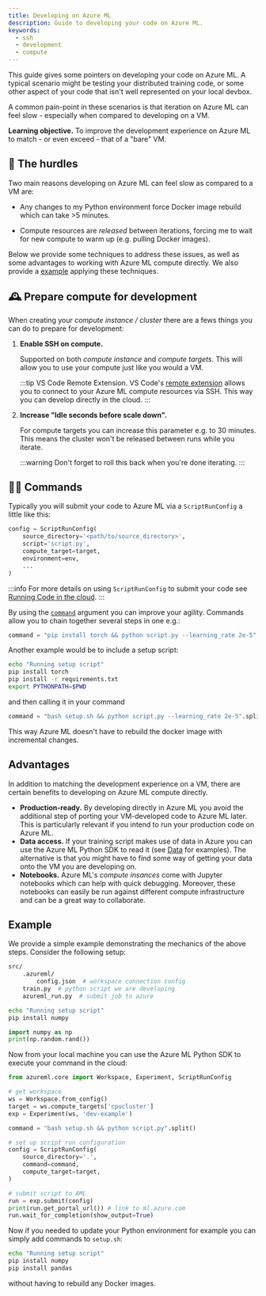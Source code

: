 ```yaml
---
title: Developing on Azure ML
description: Guide to developing your code on Azure ML.
keywords:
  - ssh
  - development
  - compute
---
```


This guide gives some pointers on developing your code on Azure ML. A typical
scenario might be testing your distributed training code, or some other aspect
of your code that isn't well represented on your local devbox.

A common pain-point in these scenarios is that iteration on Azure ML can feel
slow - especially when compared to developing on a VM.

**Learning objective.** To improve the development experience on Azure ML
to match - or even exceed - that of a "bare" VM.

## 🚧 The hurdles

Two main reasons developing on Azure ML can feel slow as compared to a VM are:

- Any changes to my Python environment force Docker image rebuild which can
    take >5 minutes.

- Compute resources are _released_ between iterations, forcing me to wait for
    new compute to warm up (e.g. pulling Docker images).

Below we provide some techniques to address these issues, as well as some advantages
to working with Azure ML compute directly. We also provide a [example](#example) applying these
techniques.

## 🕰️ Prepare compute for development

When creating your _compute instance / cluster_ there are a fews things you can
do to prepare for development:

1. **Enable SSH on compute.**

    Supported on both _compute instance_ and _compute targets_. This will allow you to
    use your compute just like you would a VM.

    :::tip VS Code Remote Extension.
    VS Code's [remote extension](https://code.visualstudio.com/docs/remote/ssh)
    allows you to connect to your Azure ML compute resources via SSH.
    This way you can develop directly in the cloud.
    :::

2. **Increase "Idle seconds before scale down".**

    For compute targets you can increase this parameter e.g. to 30 minutes. This means
    the cluster won't be released between runs while you iterate.

    :::warning
    Don't forget to roll this back when you're done iterating.
    :::

## 🏃‍♀️ Commands

Typically you will submit your code to Azure ML via a `ScriptRunConfig` a little like this:

```python
config = ScriptRunConfig(
    source_directory='<path/to/source_directory>',
    script='script.py',
    compute_target=target,
    environment=env,
    ...
)
```

:::info
For more details on using `ScriptRunConfig` to submit your code see
[Running Code in the cloud](script-run-config).
:::

By using the [`command`](script-run-config#commands) argument you can improve your agility.
Commands allow you to chain together several steps in one e.g.:

```python
command = "pip install torch && python script.py --learning_rate 2e-5".split()
```

Another example would be to include a setup script:

```bash title="setup.sh"
echo "Running setup script"
pip install torch
pip install -r requirements.txt
export PYTHONPATH=$PWD
```

and then calling it in your command

```python
command = "bash setup.sh && python script.py --learning_rate 2e-5".split()
```

This way Azure ML doesn't have to rebuild the docker image with incremental changes.

## Advantages

In addition to matching the development experience on a VM, there are certain benefits to
developing on Azure ML compute directly.

- **Production-ready.** By developing directly in Azure ML you avoid the additional step of porting your
    VM-developed code to Azure ML later. This is particularly relevant if you intend to
    run your production code on Azure ML.
- **Data access.** If your training script makes use of data in Azure you can use the Azure ML
    Python SDK to read it (see [Data](data) for examples). The alternative is that you might have to
    find some way of getting your data onto the VM you are developing on.
- **Notebooks.** Azure ML's _compute insances_ come with Jupyter notebooks which can help with quick
    debugging. Moreover, these notebooks can easily be run against different compute infrastructure
    and can be a great way to collaborate. 

## Example

We provide a simple example demonstrating the mechanics of the above steps. Consider the following
setup:

```bash
src/
    .azureml/
        config.json  # workspace connection config
    train.py  # python script we are developing
    azureml_run.py  # submit job to azure
```

```bash title="setup.sh"
echo "Running setup script"
pip install numpy
```

```python title="train.py"
import numpy as np
print(np.random.rand())
```

Now from your local machine you can use the Azure ML Python SDK
to execute your command in the cloud:

```python title="azureml_run.py"
from azureml.core import Workspace, Experiment, ScriptRunConfig

# get workspace
ws = Workspace.from_config()
target = ws.compute_targets['cpucluster']
exp = Experiment(ws, 'dev-example')

command = "bash setup.sh && python script.py".split()

# set up script run configuration
config = ScriptRunConfig(
    source_directory='.',
    command=command,
    compute_target=target,
)

# submit script to AML
run = exp.submit(config)
print(run.get_portal_url()) # link to ml.azure.com
run.wait_for_completion(show_output=True)
```

Now if you needed to update your Python environment for example you can simply
add commands to `setup.sh`:

```bash title="setup.sh"
echo "Running setup script"
pip install numpy
pip install pandas
```

without having to rebuild any Docker images.